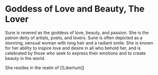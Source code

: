 # Goddess of Love and Beauty, The Lover

Sune is revered as the goddess of love, beauty, and passion. She is the patron deity of artists, poets, and lovers. Sune is often depicted as a stunning, sensual woman with long hair and a radiant smile. She is known for her ability to inspire love and desire in all who behold her, and is celebrated by those who seek to express their emotions and to create beauty in the world.

She resides in the realm of [[Libertum]]